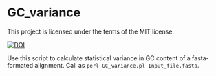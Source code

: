 # GC_variance
This project is licensed under the terms of the MIT license.

[![DOI](https://zenodo.org/badge/DOI/10.5281/zenodo.582627.svg)](https://doi.org/10.5281/zenodo.582627)


Use this script to calculate statistical variance in GC content of a fasta-formated alignment. Call as `perl GC_variance.pl Input_file.fasta`.
